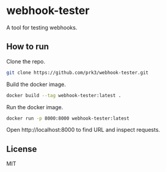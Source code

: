 # webhook-tester

A tool for testing webhooks.

## How to run

Clone the repo.

```bash
git clone https://github.com/prk3/webhook-tester.git
```

Build the docker image.

```bash
docker build --tag webhook-tester:latest .
```

Run the docker image.

```bash
docker run -p 8000:8000 webhook-tester:latest
```

Open http://localhost:8000 to find URL and inspect requests.

## License

MIT
